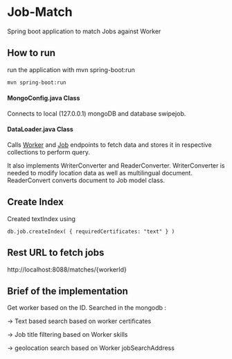 # Job-Match

Spring boot application to match Jobs against Worker

## How to run
run the application with mvn spring-boot:run

```bash
mvn spring-boot:run
```
#### MongoConfig.java Class
Connects to local (127.0.0.1) mongoDB and database swipejob.

#### DataLoader.java Class
Calls [Worker](http://test.swipejobs.com/api/workers) and [Job](http://test.swipejobs.com/api/jobs) endpoints to fetch data and stores it in respective collections to perform query.

It also implements WriterConverter and ReaderConverter. WriterConverter is needed to modify location data as well as multilingual document. ReaderConvert converts document to Job model class.

## Create Index
Created textIndex using 
```$xslt
db.job.createIndex( { requiredCertificates: "text" } )
```

## Rest URL to fetch jobs
http://localhost:8088/matches/{workerId}

## Brief of the implementation
Get worker based on the ID. Searched in the mongodb : 

-> Text based search based on worker certificates 

-> Job title filtering based on Worker skills

-> geolocation search based on Worker jobSearchAddress